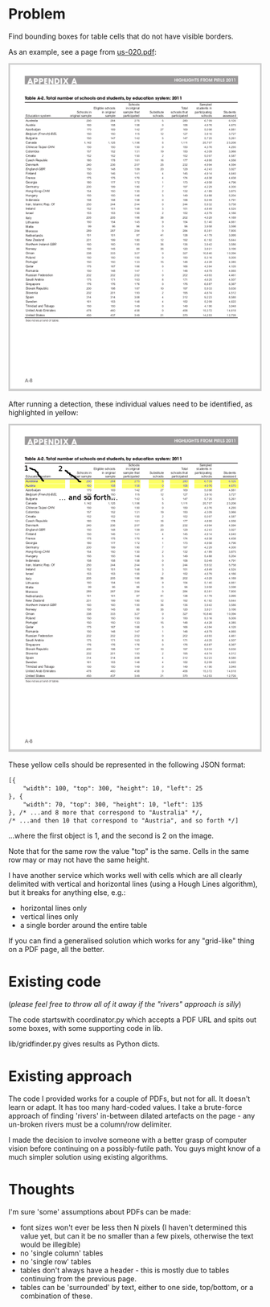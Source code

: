 # Problem

Find bounding boxes for table cells that do not have visible borders.

As an example, see a page from [us-020.pdf](samples/us-020.pdf):

![sample-pdf.png](SPEC/sample-pdf.png)

After running a detection, these individual values need to be identified, as highlighted in yellow:

![sample-pdf-identified.png](SPEC/sample-pdf-identified.png)

These yellow cells should be represented in the following JSON format:

    [{
        "width": 100, "top": 300, "height": 10, "left": 25
    }, {
        "width": 70, "top": 300, "height": 10, "left": 135
    }, /* ...and 8 more that correspond to "Australia" */,
    /* ...and then 10 that correspond to "Austria", and so forth */]

...where the first object is 1, and the second is 2 on the image.

Note that for the same row the value "top" is the same. Cells in the same row may or may not have the same height.

I have another service which works well with cells which are all clearly delimited with vertical and horizontal lines (using a Hough Lines algorithm), but it breaks for anything else, e.g.:

* horizontal lines only
* vertical lines only
* a single border around the entire table

If you can find a generalised solution which works for any "grid-like" thing on a PDF page, all the better.

# Existing code

(*please feel free to throw all of it away if the "rivers" approach is silly*)

The code startswith coordinator.py which accepts a PDF URL and spits out some boxes, with some supporting code in lib.

lib/gridfinder.py gives results as Python dicts.

# Existing approach

The code I provided works for a couple of PDFs, but not for all. It doesn't learn or adapt. It has too many hard-coded values. I take a brute-force approach of finding 'rivers' in-between dilated artefacts on the page - any un-broken rivers must be a column/row delimiter.

I made the decision to involve someone with a better grasp of computer vision before continuing on a possibly-futile path. You guys might know of a much simpler solution using existing algorithms.

# Thoughts

I'm sure 'some' assumptions about PDFs can be made:

* font sizes won't ever be less then N pixels (I haven't determined this value yet, but can it be no smaller than a few pixels, otherwise the text would be illegible)
* no 'single column' tables
* no 'single row' tables
* tables don't always have a header - this is mostly due to tables continuing from the previous page.
* tables can be 'surrounded' by text, either to one side, top/bottom, or a combination of these.
